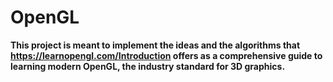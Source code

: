 # OpenGL

**This project is meant to implement the ideas and the algorithms that https://learnopengl.com/Introduction offers as a comprehensive guide to learning modern OpenGL, the industry standard for 3D graphics.**
